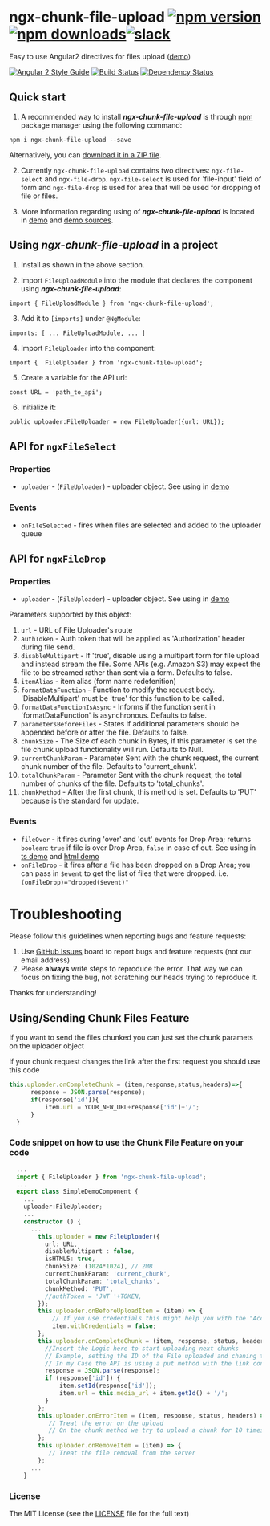 # ngx-chunk-file-upload [![npm version](https://badge.fury.io/js/ngx-chunk-file-upload.svg)](http://badge.fury.io/js/ngx-chunk-file-upload) [![npm downloads](https://img.shields.io/npm/dm/ngx-chunk-file-upload.svg)](https://npmjs.org/ngx-chunk-file-upload)[![slack](https://ngx-slack.herokuapp.com/badge.svg)](https://ngx-slack.herokuapp.com)
Easy to use Angular2 directives for files upload ([demo](http://valor-software.github.io/ngx-chunk-file-upload/))

[![Angular 2 Style Guide](https://mgechev.github.io/angular2-style-guide/images/badge.svg)](https://github.com/mgechev/angular2-style-guide)
[![Build Status](https://travis-ci.org/valor-software/ngx-chunk-file-upload.svg?branch=development)](https://travis-ci.org/valor-software/ngx-chunk-file-upload)
[![Dependency Status](https://david-dm.org/valor-software/ngx-chunk-file-upload.svg)](https://david-dm.org/valor-software/ngx-chunk-file-upload)

## Quick start

1. A recommended way to install ***ngx-chunk-file-upload*** is through [npm](https://www.npmjs.com/search?q=ngx-chunk-file-upload) package manager using the following command:

  `npm i ngx-chunk-file-upload --save`

  Alternatively, you can [download it in a ZIP file](https://github.com/myog-io/ngx-chunk-file-upload/archive/master.zip).

2. Currently `ngx-chunk-file-upload` contains two directives: `ngx-file-select` and `ngx-file-drop`. `ngx-file-select` is used for 'file-input' field of form and
  `ngx-file-drop` is used for area that will be used for dropping of file or files.

3. More information regarding using of ***ngx-chunk-file-upload*** is located in
  [demo](http://valor-software.github.io/ngx-chunk-file-upload/) and [demo sources](https://github.com/myog-io/ngx-chunk-file-upload/tree/master/demo).
  
## Using ***ngx-chunk-file-upload*** in a project

1. Install as shown in the above section.

2. Import `FileUploadModule` into the module that declares the component using ***ngx-chunk-file-upload***:

```import { FileUploadModule } from 'ngx-chunk-file-upload';```

3. Add it to `[imports]` under `@NgModule`:

```imports: [ ... FileUploadModule, ... ]```

4. Import `FileUploader` into the component:

```import {  FileUploader } from 'ngx-chunk-file-upload';```

5. Create a variable for the API url:

```const URL = 'path_to_api';```

6. Initialize it:

```public uploader:FileUploader = new FileUploader({url: URL}); ```

## API for `ngxFileSelect`

### Properties

  - `uploader` - (`FileUploader`) - uploader object. See using in [demo](https://github.com/myog-io/ngx-chunk-file-upload/blob/master/demo/components/file-upload/simple-demo.ts)

### Events
 - `onFileSelected` - fires when files are selected and added to the uploader queue

## API for `ngxFileDrop`

### Properties

  - `uploader` - (`FileUploader`) - uploader object. See using in [demo](https://github.com/myog-io/ngx-chunk-file-upload/blob/master/demo/components/file-upload/simple-demo.ts)

  Parameters supported by this object:

  1. `url` - URL of File Uploader's route
  2. `authToken` - Auth token that will be applied as 'Authorization' header during file send.
  3. `disableMultipart` - If 'true', disable using a multipart form for file upload and instead stream the file. Some APIs (e.g. Amazon S3) may expect the file to be streamed rather than sent via a form. Defaults to false.
  4. `itemAlias` - item alias (form name redefenition)
  5. `formatDataFunction` - Function to modify the request body. 'DisableMultipart' must be 'true' for this function to be called.
  6. `formatDataFunctionIsAsync` - Informs if the function sent in 'formatDataFunction' is asynchronous. Defaults to false.
  7. `parametersBeforeFiles` - States if additional parameters should be appended before or after the file. Defaults to false.
  8. `chunkSize` - The Size of each chunk in Bytes, if this parameter is set the file chunk upload functionality will run. Defaults to Null.
  9. `currentChunkParam` - Parameter Sent with the chunk request, the current chunk number of the file. Defaults to 'current_chunk'.
  10. `totalChunkParam` - Parameter Sent with the chunk request, the total number of chunks of the file. Defaults to 'total_chunks'.
  11. `chunkMethod` - After the first chunk, this method is set. Defaults to 'PUT' because is the standard for update.
  

### Events

  - `fileOver` - it fires during 'over' and 'out' events for Drop Area; returns `boolean`: `true` if file is over Drop Area, `false` in case of out.
  See using in [ts demo](https://github.com/myog-io/ngx-chunk-file-upload/blob/master/demo/components/file-upload/simple-demo.ts) and
  [html demo](https://github.com/myog-io/ngx-chunk-file-upload/blob/master/demo/components/file-upload/simple-demo.html)
  - `onFileDrop` - it fires after a file has been dropped on a Drop Area; you can pass in `$event` to get the list of files that were dropped. i.e. `(onFileDrop)="dropped($event)"`

# Troubleshooting

Please follow this guidelines when reporting bugs and feature requests:

1. Use [GitHub Issues](https://github.com/myog-io/ngx-chunk-file-upload/issues) board to report bugs and feature requests (not our email address)
2. Please **always** write steps to reproduce the error. That way we can focus on fixing the bug, not scratching our heads trying to reproduce it.

Thanks for understanding!

## Using/Sending Chunk Files Feature
  
  If you want to send the files chunked you can just set the chunk paramets on the uploader object

  If your chunk request changes the link after the first request you should use this code
  ```typescript
  this.uploader.onCompleteChunk = (item,response,status,headers)=>{
        response = JSON.parse(response);
        if(response['id']){
            item.url = YOUR_NEW_URL+response['id']+'/';
        }
    }
  ```

### Code snippet on how to use the Chunk File Feature on your code
  ```typescript
    ...
    import { FileUploader } from 'ngx-chunk-file-upload';
    ...
    export class SimpleDemoComponent {
      ...
      uploader:FileUploader;
      ...
      constructor () {
        ...
          this.uploader = new FileUploader({
            url: URL,
            disableMultipart : false,
            isHTML5: true,
            chunkSize: (1024*1024), // 2MB
            currentChunkParam: 'current_chunk',
            totalChunkParam: 'total_chunks',
            chunkMethod: 'PUT',
            //authToken = 'JWT '+TOKEN,
          });
          this.uploader.onBeforeUploadItem = (item) => {
              // If you use credentials this might help you with the "Access-Control-Allow-Origin" error
              item.withCredentials = false;
          };
          this.uploader.onCompleteChunk = (item, response, status, headers) => {
            //Insert the Logic here to start uploading next chunks
            // Example, setting the ID of the File uploaded and chaning the link for the next request
            // In my Case the API is using a put method with the link containing the PK of the object
            response = JSON.parse(response);
            if (response['id']) {
                item.setId(response['id']);
                item.url = this.media_url + item.getId() + '/';
            }
          };
          this.uploader.onErrorItem = (item, response, status, headers) => {
             // Treat the error on the upload
             // On the chunk method we try to upload a chunk for 10 times before triggering this error
          };
          this.uploader.onRemoveItem = (item) => {
             // Treat the file removal from the server
          };
        ...
      }
  ```


### License

The MIT License (see the [LICENSE](https://github.com/myog-io/ngx-chunk-file-upload/blob/master/LICENSE) file for the full text)
